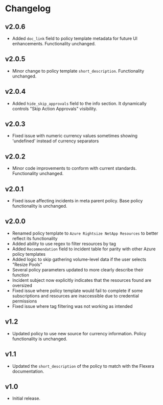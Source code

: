 # Changelog

## v2.0.6

- Added `doc_link` field to policy template metadata for future UI enhancements. Functionality unchanged.

## v2.0.5

- Minor change to policy template `short_description`. Functionality unchanged.

## v2.0.4

- Added `hide_skip_approvals` field to the info section. It dynamically controls "Skip Action Approvals" visibility.

## v2.0.3

- Fixed issue with numeric currency values sometimes showing 'undefined' instead of currency separators

## v2.0.2

- Minor code improvements to conform with current standards. Functionality unchanged.

## v2.0.1

- Fixed issue affecting incidents in meta parent policy. Base policy functionality is unchanged.

## v2.0.0

- Renamed policy template to `Azure Rightsize NetApp Resources` to better reflect its functionality
- Added ability to use regex to filter resources by tag
- Added `Recommendation` field to incident table for parity with other Azure policy templates
- Added logic to skip gathering volume-level data if the user selects "Resize Pools"
- Several policy parameters updated to more clearly describe their function
- Incident subject now explicitly indicates that the resources found are oversized
- Fixed issue where policy template would fail to complete if some subscriptions and resources are inaccessible due to credential permissions
- Fixed issue where tag filtering was not working as intended

## v1.2

- Updated policy to use new source for currency information. Policy functionality is unchanged.

## v1.1

- Updated the `short_description` of the policy to match with the Flexera documentation.

## v1.0

- Initial release.
